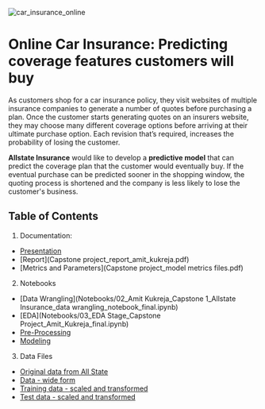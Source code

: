 
![car_insurance_online](https://user-images.githubusercontent.com/84924789/179969973-f3469b8a-8f4d-4592-88b4-5450cbb5a120.jpg)


# Online Car Insurance: Predicting coverage features customers will buy

As customers shop for a car insurance policy, they visit websites of multiple insurance companies to generate a number of quotes before purchasing a plan. Once the customer starts generating quotes on an insurers website, they may choose many different coverage options before arriving at their ultimate purchase option. Each revision that’s required, increases the probability of losing the customer. 

**Allstate Insurance** would like to develop a **predictive model** that can predict the coverage plan that the customer would eventually buy. If the eventual purchase can be predicted sooner in the shopping window, the quoting process is shortened and the company is less likely to lose the customer's business.

## Table of Contents

1. Documentation:
* [Presentation](Capstone_project_presentation_amit_kukreja_final.pdf)
* [Report](Capstone project_report_amit_kukreja.pdf)
* [Metrics and Parameters](Capstone project_model metrics files.pdf)

2. Notebooks
* [Data Wrangling](Notebooks/02_Amit Kukreja_Capstone 1_Allstate Insurance_data wrangling_notebook_final.ipynb)
* [EDA](Notebooks/03_EDA Stage_Capstone Project_Amit_Kukreja_final.ipynb)
* [Pre-Processing](Notebooks/04_Pre_processing_and_training_data_development-final.ipynb)
* [Modeling](Notebooks/05_Modelling_final.ipynb)

3. Data Files
* [Original data from All State](Raw_data/train.csv)
* [Data - wide form](WIP_data/df_horizontal_expand_ver3.csv)
* [Training data - scaled and transformed](Transformed_data/pre_processed_training_data_with_quotes_1_2.csv)
* [Test data - scaled and transformed](Test_data/pre_processed_test_data_with_quotes_1_2.csv)
